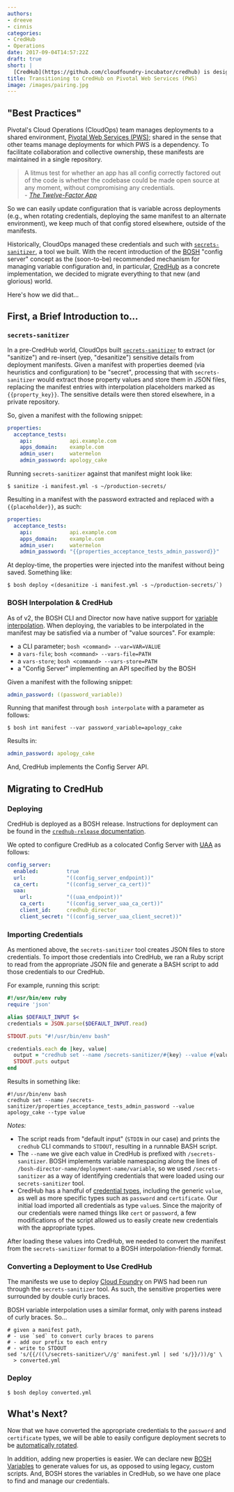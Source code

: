```yaml
---
authors:
- dreeve
- cinnis
categories:
- CredHub
- Operations
date: 2017-09-04T14:57:22Z
draft: true
short: |
  [CredHub](https://github.com/cloudfoundry-incubator/credhub) is designed to store passwords, keys, certificates, and other sensitive information for a [BOSH](https://bosh.io)-managed environment. Pivotal's Cloud Operations (CloudOps) team recently migrated credentials for PWS to CredHub. Here's how we did that.
title: Transitioning to CredHub on Pivotal Web Services (PWS)
image: /images/pairing.jpg
---
```


## "Best Practices"

Pivotal's Cloud Operations (CloudOps) team manages deployments to a shared environment, [Pivotal Web Services (PWS)](https://run.pivotal.io); shared in the sense that other teams manage deployments for which PWS is a dependency. To facilitate collaboration and collective ownership, these manifests are maintained in a single repository.

> A litmus test for whether an app has all config correctly factored out of the code is whether the codebase could be made open source at any moment, without compromising any credentials.<br>
> \- [*The Twelve-Factor App*](https://12factor.net/config)

So we can easily update configuration that is variable across deployments (e.g., when rotating credentials, deploying the same manifest to an alternate environment), we keep much of that config stored elsewhere, outside of the manifests.

Historically, CloudOps managed these credentials and such with [`secrets-sanitizer`](https://github.com/pivotal-cloudops/secrets-sanitizer), a tool we built. With the recent introduction of the [BOSH](https://bosh.io) "config server" concept as the (soon-to-be) recommended mechanism for managing variable configuration and, in particular, [CredHub](https://github.com/cloudfoundry-incubator/credhub) as a concrete implementation, we decided to migrate everything to that new (and glorious) world.

Here's how we did that...


## First, a Brief Introduction to...

### `secrets-sanitizer`

In a pre-CredHub world, CloudOps built [`secrets-sanitizer`](https://github.com/pivotal-cloudops/secrets-sanitizer) to extract (or "sanitize") and re-insert (yep, "desanitize") sensitive details from deployment manifests. Given a manifest with properties deemed (via heuristics and configuration) to be "secret", processing that with `secrets-sanitizer` would extract those property values and store them in JSON files, replacing the manifest entries with interpolation placeholders marked as `{{property_key}}`. The sensitive details were then stored elsewhere, in a private repository.

So, given a manifest with the following snippet:

```yaml
properties:
  acceptance_tests:
    api:            api.example.com
    apps_domain:    example.com
    admin_user:     watermelon
    admin_password: apology_cake
```

Running `secrets-sanitizer` against that manifest might look like:

```shell
$ sanitize -i manifest.yml -s ~/production-secrets/
```

Resulting in a manifest with the password extracted and replaced with a `{{placeholder}}`, as such:

```yaml
properties:
  acceptance_tests:
    api:            api.example.com
    apps_domain:    example.com
    admin_user:     watermelon
    admin_password: "{{properties_acceptance_tests_admin_password}}"
```

At deploy-time, the properties were injected into the manifest without being saved. Something like:

```shell
$ bosh deploy <(desanitize -i manifest.yml -s ~/production-secrets/`)
```


### BOSH Interpolation & CredHub

As of v2, the BOSH CLI and Director now have native support for [variable interpolation](https://bosh.io/docs/cli-int.html). When deploying, the variables to be interpolated in the manifest may be satisfied via a number of "value sources". For example:

- a CLI parameter; `bosh <command> --var=VAR=VALUE`
- a `vars-file`; `bosh <command> --vars-file=PATH`
- a `vars-store`; `bosh <command> --vars-store=PATH`
- a "Config Server" implementing an API specified by the BOSH

Given a manifest with the following snippet:

```yaml
admin_password: ((password_variable))
```

Running that manifest through `bosh interpolate` with a parameter as follows:

```shell
$ bosh int manifest --var password_variable=apology_cake
```

Results in:

```yaml
admin_password: apology_cake
```

And, CredHub implements the Config Server API.


## Migrating to CredHub

### Deploying

CredHub is deployed as a BOSH release. Instructions for deployment can be found in the [`credhub-release` documentation](https://github.com/pivotal-cf/credhub-release#deploying-credhub).

We opted to configure CredHub as a colocated Config Server with [UAA](https://docs.cloudfoundry.org/concepts/architecture/uaa.html) as follows:

```yaml
config_server:
  enabled:         true
  url:             "((config_server_endpoint))"
  ca_cert:         "((config_server_ca_cert))"
  uaa:
    url:           "((uaa_endpoint))"
    ca_cert:       "((config_server_uaa_ca_cert))"
    client_id:     credhub_director
    client_secret: "((config_server_uaa_client_secret))"
```


### Importing Credentials

As mentioned above, the `secrets-sanitizer` tool creates JSON files to store credentials. To import those credentials into CredHub, we ran a Ruby script to read from the appropriate JSON file and generate a BASH script to add those credentials to our CredHub.

For example, running this script:

```ruby
#!/usr/bin/env ruby
require 'json'

alias $DEFAULT_INPUT $<
credentials = JSON.parse($DEFAULT_INPUT.read)

STDOUT.puts "#!/usr/bin/env bash"

credentials.each do |key, value|
  output = "credhub set --name /secrets-sanitizer/#{key} --value #{value} --type value"
  STDOUT.puts output
end
```

Results in something like:

```shell
#!/usr/bin/env bash
credhub set --name /secrets-sanitizer/properties_acceptance_tests_admin_password --value apology_cake --type value
```

*Notes:*

- The script reads from "default input" (`STDIN` in our case) and prints the `credhub` CLI commands to `STDOUT`, resulting in a runnable BASH script.
- The `--name` we give each value in CredHub is prefixed with `/secrets-sanitizer`. BOSH implements variable namespacing along the lines of `/bosh-director-name/deployment-name/variable`, so we used `/secrets-sanitizer` as a way of identifying credentials that were loaded using our `secrets-sanitizer` tool.
- CredHub has a handful of [credential types](https://docs.cloudfoundry.org/credhub/credential-types.html), including the generic `value`, as well as more specific types such as `password` and `certificate`. Our initial load imported all credentials as type `value`s. Since the majority of our credentials were named things like `cert` or `password`, a few modifications of the script allowed us to easily create new credentials with the appropriate types.


After loading these values into CredHub, we needed to convert the manifest from the `secrets-sanitizer` format to a BOSH interpolation-friendly format.


### Converting a Deployment to Use CredHub

The manifests we use to deploy [Cloud Foundry](https://www.cloudfoundry.org/) on PWS had been run through the `secrets-sanitizer` tool. As such, the sensitive properties were surrounded by double curly braces.

BOSH variable interpolation uses a similar format, only with parens instead of curly braces. So...

```shell
# given a manifest path,
# - use `sed` to convert curly braces to parens
# - add our prefix to each entry
# - write to STDOUT
sed 's/{{/((\/secrets-sanitizer\//g' manifest.yml | sed 's/}}/))/g' \
  > converted.yml
```

### Deploy

```shell
$ bosh deploy converted.yml
```


## What's Next?


Now that we have converted the appropriate credentials to the `password` and `certificate` types, we will be able to easily configure deployment secrets to be [automatically rotated](https://builttoadapt.io/the-three-r-s-of-enterprise-security-rotate-repave-and-repair-f64f6d6ba29d).

In addition, adding new properties is easier. We can declare new [BOSH Variables](https://bosh.io/docs/cli-int.html#variables) to generate values for us, as opposed to using legacy, custom scripts. And, BOSH stores the variables in CredHub, so we have one place to find and manage our credentials.

